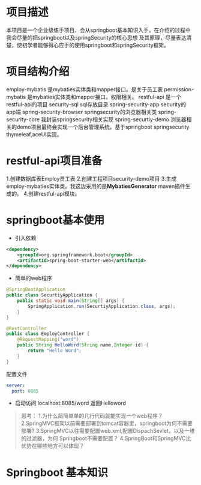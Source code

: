 # 项目描述
本项目是一个企业级练手项目，会从springboot基本知识入手，在介绍的过程中我会尽量的把springboot以及springSecurity的核心思想
及其原理，尽量表达清楚，使初学者能够得心应手的使用springboot和springSecurity框架。
# 项目结构介绍
employ-mybatis 是mybaties实体类和mapper接口。是关于员工表
permission-mybatis 是mybaties实体类和mapper接口。权限相关。
restful-api 是一个restful-api的项目
security-sql sql存放目录
spring-security-app security的app端
spring-security-browser springsecurity的浏览器相关类
spring-security-core 我封装springsecurity相关实现
spring-securtiy-demo 浏览器相关的demo项目最终会实现一个后台管理系统，基于springboot
springsecurity thymeleaf,aceUI实现。
# restful-api项目准备
1.创建数据库表Employ员工表
2.创建工程项目security-demo项目
3.生成employ-mybaties实体类。我这边采用的是**MybatiesGenerator**
maven插件生成的。
4.创建restful-api模块。

# springboot基本使用
- 引入依赖
```xml
<dependency>
    <groupId>org.springframework.boot</groupId>
    <artifactId>spring-boot-starter-web</artifactId>
</dependency>
```
- 简单的web程序
```java
@SpringBootApplication
public class SecurtiyApplication {
    public static void main(String[] args) {
        SpringApplication.run(SecurtiyApplication.class, args);
    }
}
```
```java
@RestController
public class EmployController {
    @RequestMapping("word")
    public String HelloWord(String name,Integer id) {
        return "Hello Word";
    }
}
```
配置文件
```yaml
server:
  port: 8085
```
- 启动访问 localhost:8085/word 返回Helloword
> 思考：
1.为什么简简单单的几行代码就能实现一个web程序？
2.SpringMVC框架以前需要部署到tomcat容器里，springboot为何不需要部署?
3.SpringMVC以往需要配置web.xml,配置DispachSevlet，以及一堆的过滤器，为何
Springboot不需要配置？
4.SpringBoot和SpringMVC比优势在哪些地方可以体现？

# Springboot 基本知识

